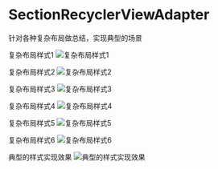 # SectionRecyclerViewAdapter
针对各种复杂布局做总结，实现典型的场景

复杂布局样式1
![复杂布局样式1](https://github.com/gycold/SectionRecyclerViewAdapter/blob/master/pictures/1.png)


复杂布局样式2
![复杂布局样式2](https://github.com/gycold/SectionRecyclerViewAdapter/blob/master/pictures/2.png)


复杂布局样式3
![复杂布局样式3](https://github.com/gycold/SectionRecyclerViewAdapter/blob/master/pictures/3.png)


复杂布局样式4
![复杂布局样式4](https://github.com/gycold/SectionRecyclerViewAdapter/blob/master/pictures/4.png)


复杂布局样式5
![复杂布局样式5](https://github.com/gycold/SectionRecyclerViewAdapter/blob/master/pictures/5.png)


复杂布局样式6
![复杂布局样式6](https://github.com/gycold/SectionRecyclerViewAdapter/blob/master/pictures/6.png)


典型的样式实现效果
![典型的样式实现效果](https://github.com/gycold/SectionRecyclerViewAdapter/blob/master/pictures/7.png)


